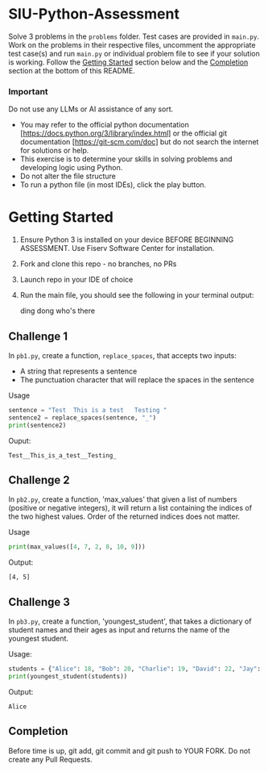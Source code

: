 # SIU-Python-Assessment
Solve 3 problems in the `problems` folder. Test cases are provided in `main.py`. Work on the problems in their respective files, uncomment the appropriate test case(s) and run `main.py` or individual problem file to see if your solution is working. Follow the [Getting Started](#GettingStarted) section below and the [Completion](##Completion) section at the bottom of this README.

### Important
Do not use any LLMs or AI assistance of any sort. 
- You may refer to the official python documentation [https://docs.python.org/3/library/index.html] or the official git documentation [https://git-scm.com/doc] but do not search the internet for solutions or help. 
- This exercise is to determine your skills in solving problems and developing logic using Python.
- Do not alter the file structure
- To run a python file (in most IDEs), click the play button.

# Getting Started
1. Ensure Python 3 is installed on your device BEFORE BEGINNING ASSESSMENT. Use Fiserv Software Center for installation.
2. Fork and clone this repo - no branches, no PRs
3. Launch repo in your IDE of choice
4. Run the main file, you should see the following in your terminal output:

    ding dong
    who's there

## Challenge 1
In `pb1.py`, create a function, `replace_spaces`, that accepts two inputs:
- A string that represents a sentence
- The punctuation character that will replace the spaces in the sentence

Usage
```python
sentence = "Test  This is a test   Testing "
sentence2 = replace_spaces(sentence, "_")
print(sentence2)

```
Ouput:
```
Test__This_is_a_test__Testing_
```

## Challenge 2
In `pb2.py`, create a function, 'max_values' that given a list of numbers (positive or negative integers), it will return a list containing the indices of the two highest values. Order of the returned indices does not matter.

Usage
```python
print(max_values([4, 7, 2, 8, 10, 9]))
```
Output:
```
[4, 5]
```

## Challenge 3
In `pb3.py`, create a function, 'youngest_student', that takes a dictionary of student names and their ages as input 
and returns the name of the youngest student.

Usage:
```python
students = {"Alice": 18, "Bob": 20, "Charlie": 19, "David": 22, "Jay": 20}
print(youngest_student(students))
```

Output:
```
Alice
```

## Completion
Before time is up, git add, git commit and git push to YOUR FORK.
Do not create any Pull Requests.
